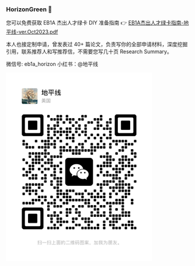 ### HorizonGreen 👋

您可以免费获取 EB1A 杰出人才绿卡 DIY 准备指南 👉 [EB1A杰出人才绿卡指南-地平线-ver.Oct2023.pdf](https://github.com/EB1A-Horizon/EB1A-Guidance/blob/main/EB1A%E6%9D%B0%E5%87%BA%E4%BA%BA%E6%89%8D%E7%BB%BF%E5%8D%A1%E6%8C%87%E5%8D%97-%E5%9C%B0%E5%B9%B3%E7%BA%BF-ver.Oct2023.pdf)

本人也接定制申请，曾发表过 40+ 篇论文，负责写你的全部申请材料，深度挖掘引用，联系推荐人和写推荐信，不需要您写几十页 Research Summary。

微信号: eb1a_horizon
小红书：@地平线

<img src="./地平线-微信二维码.jpg" width="400" />
